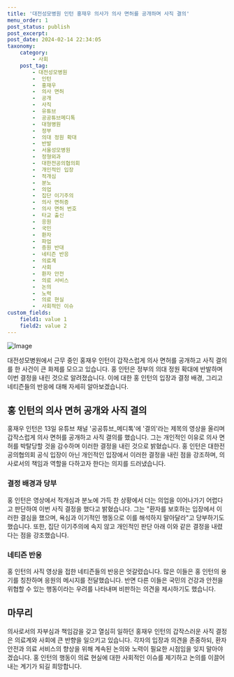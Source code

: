 ```yaml
---
title: '대전성모병원 인턴 홍재우 의사가 의사 면허를 공개하며 사직 결의'
menu_order: 1
post_status: publish
post_excerpt: 
post_date: 2024-02-14 22:34:05
taxonomy:
    category:
        - 사회
    post_tag:
        - 대전성모병원
        -  인턴
        -  홍재우
        -  의사 면허
        -  공개
        -  사직
        -  유튜브
        -  공공튜브메디톡
        -  대형병원
        -  정부
        -  의대 정원 확대
        -  반발
        -  서울성모병원
        -  정형외과
        -  대한전공의협의회
        -  개인적인 입장
        -  적개심
        -  분노
        -  의업
        -  집단 이기주의
        -  의사 면허증
        -  의사 면허 번호
        -  타교 출신
        -  응원
        -  국민
        -  환자
        -  파업
        -  증원 반대
        -  네티즌 반응
        -  의료계
        -  사회
        -  환자 안전
        -  의료 서비스
        -  논의
        -  노력
        -  의료 현실
        -  사회적인 이슈
custom_fields:
    field1: value 1
    field2: value 2
---
```


![Image](https://imgnews.pstatic.net/image/469/2024/02/14/0000785243_001_20240214090401597.png?type=w647)

대전성모병원에서 근무 중인 홍재우 인턴이 갑작스럽게 의사 면허를 공개하고 사직 결의를 한 사건이 큰 화제를 모으고 있습니다. 홍 인턴은 정부의 의대 정원 확대에 반발하며 이번 결정을 내린 것으로 알려졌습니다. 이에 대한 홍 인턴의 입장과 결정 배경, 그리고 네티즌들의 반응에 대해 자세히 알아보겠습니다.
## 홍 인턴의 의사 면허 공개와 사직 결의
홍재우 인턴은 13일 유튜브 채널 '공공튜브_메디톡'에 '결의'라는 제목의 영상을 올리며 갑작스럽게 의사 면허를 공개하고 사직 결의를 했습니다. 그는 개인적인 이유로 의사 면허를 박탈당할 것을 감수하며 이러한 결정을 내린 것으로 밝혔습니다. 홍 인턴은 대한전공의협의회 공식 입장이 아닌 개인적인 입장에서 이러한 결정을 내린 점을 강조하며, 의사로서의 책임과 역할을 다하고자 한다는 의지를 드러냈습니다.
### 결정 배경과 당부
홍 인턴은 영상에서 적개심과 분노에 가득 찬 상황에서 더는 의업을 이어나가기 어렵다고 판단하여 이번 사직 결정을 했다고 밝혔습니다. 그는 "환자를 보호하는 입장에서 이러한 결심을 했으며, 욕심과 이기적인 행동으로 이를 해석하지 말아달라"고 당부하기도 했습니다. 또한, 집단 이기주의에 속지 않고 개인적인 판단 아래 이와 같은 결정을 내렸다는 점을 강조했습니다.
### 네티즌 반응
홍 인턴의 사직 영상을 접한 네티즌들의 반응은 엇갈렸습니다. 많은 이들은 홍 인턴의 용기를 칭찬하며 응원의 메시지를 전달했습니다. 반면 다른 이들은 국민의 건강과 안전을 위협할 수 있는 행동이라는 우려를 나타내며 비판하는 의견을 제시하기도 했습니다.
## 마무리
의사로서의 자부심과 책임감을 갖고 열심히 일하던 홍재우 인턴의 갑작스러운 사직 결정은 의료계와 사회에 큰 반향을 일으키고 있습니다. 각자의 입장과 의견을 존중하되, 환자 안전과 의료 서비스의 향상을 위해 계속된 논의와 노력이 필요한 시점임을 잊지 말아야겠습니다. 홍 인턴의 행동이 의료 현실에 대한 사회적인 이슈를 제기하고 논의를 이끌어내는 계기가 되길 희망합니다.
